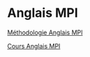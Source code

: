 # Anglais MPI
[Méthodologie Anglais MPI](Méthodologie%20Anglais%20MPI)

[Cours Anglais MPI](Cours%20Anglais%20MPI.md)
